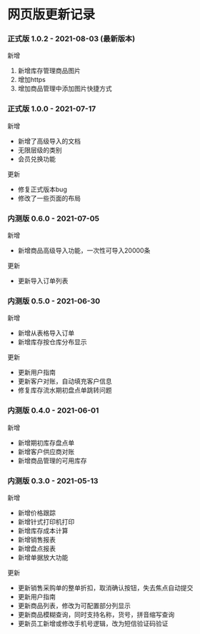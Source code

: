 # 网页版更新记录
### 正式版 1.0.2 - 2021-08-03 (最新版本)
新增
1. 新增库存管理商品图片
2. 增加https
3. 增加商品管理中添加图片快捷方式

### 正式版 1.0.0 - 2021-07-17 
新增
- 新增了高级导入的文档
- 无限层级的类别
- 会员兑换功能

更新
- 修复正式版本bug
- 修改了一些页面的布局

### 内测版 0.6.0 - 2021-07-05
新增
- 新增商品高级导入功能，一次性可导入20000条

更新
- 更新导入订单列表

### 内测版 0.5.0 - 2021-06-30 
新增
- 新增从表格导入订单
- 新增库存按仓库分布显示

更新
- 更新用户指南
- 更新客户对账，自动填充客户信息
- 修复库存流水期初盘点单跳转问题

### 内测版 0.4.0 - 2021-06-01 
新增
- 新增期初库存盘点单
- 新增客户供应商对账
- 新增商品管理的可用库存


### 内测版 0.3.0 - 2021-05-13
新增
- 新增价格跟踪
- 新增针式打印机打印
- 新增库存成本计算
- 新增销售报表
- 新增盘点报表
- 新增单据放大功能

更新
- 更新销售采购单的整单折扣，取消确认按钮，失去焦点自动提交
- 更新用户指南
- 更新商品列表，修改为可配置部分列显示
- 更新商品模糊查询，同时支持名称，货号，拼音缩写查询
- 更新员工新增或修改手机号逻辑，改为短信验证码验证



